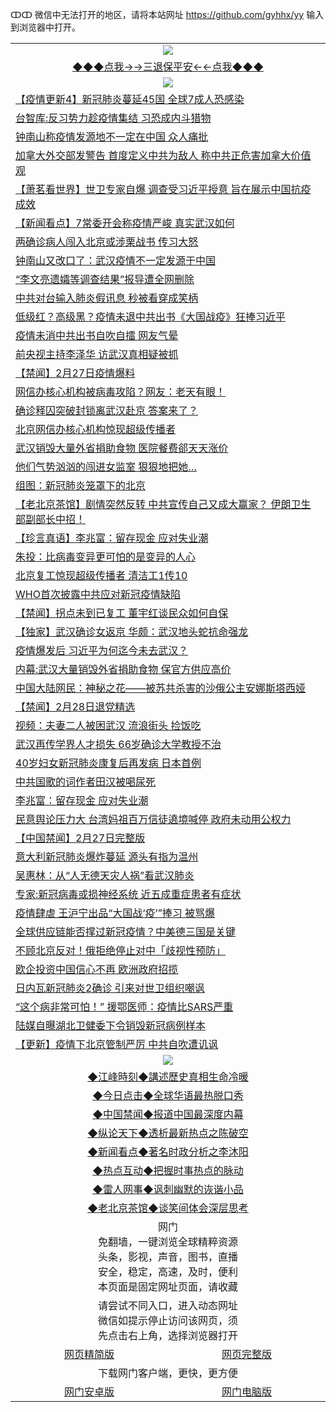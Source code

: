 ↀↀ 微信中无法打开的地区，请将本站网址 https://github.com/gyhhx/yy 输入到浏览器中打开。 

 <table>
  <tr>
    <td colspan="2" align=center><img src="https://github.com/gyhhx/image-upload/blob/master/3t%20(1).jpg"></td>
 </tr>
 <tr><td colspan="2" align="center"><a href="https://xball.casa/oo.aspx?name=ogQuit&key=eqxowaguscvmxdgc&from=yy">◆◆◆点我→→三退保平安←←点我◆◆◆</a></td></tr>
  <tr>
    <td colspan="2" align=center><img src="https://cdn.jsdelivr.net/gh/gyoupiodf/im1/%E7%BD%91%E9%97%A8%E6%96%B0%E9%97%BB1.jpg"></td>
 </tr>
<tr><td colspan="2" align="left"><a href="https://xball.casa/oo.aspx?name=c1135350&key=eqxowaguscvmxdgc&from=yy">【疫情更新4】新冠肺炎蔓延45国 全球7成人恐感染</a></td></tr>
<tr><td colspan="2" align="left"><a href="https://xball.casa/oo.aspx?name=c1136583&key=eqxowaguscvmxdgc&from=yy">台智库:反习势力趁疫情集结 习恐成内斗猎物</a></td></tr>
<tr><td colspan="2" align="left"><a href="https://xball.casa/oo.aspx?name=c1136647&key=eqxowaguscvmxdgc&from=yy">钟南山称疫情发源地不一定在中国 众人痛批</a></td></tr>
<tr><td colspan="2" align="left"><a href="https://xball.casa/oo.aspx?name=c1136643&key=eqxowaguscvmxdgc&from=yy">加拿大外交部发警告 首度定义中共为敌人 称中共正危害加拿大价值观</a></td></tr>
<tr><td colspan="2" align="left"><a href="https://xball.casa/oo.aspx?name=c1136564&key=eqxowaguscvmxdgc&from=yy">【萧茗看世界】世卫专家自爆 调查受习近平授意 旨在展示中国抗疫成效</a></td></tr>
<tr><td colspan="2" align="left"><a href="https://xball.casa/oo.aspx?name=c1136591&key=eqxowaguscvmxdgc&from=yy">【新闻看点】7常委开会称疫情严峻 真实武汉如何</a></td></tr>
<tr><td colspan="2" align="left"><a href="https://xball.casa/oo.aspx?name=c1136621&key=eqxowaguscvmxdgc&from=yy">两确诊病人闯入北京或涉栗战书 传习大怒</a></td></tr>
<tr><td colspan="2" align="left"><a href="https://xball.casa/oo.aspx?name=c1136584&key=eqxowaguscvmxdgc&from=yy">钟南山又改口了：武汉疫情不一定发源于中国</a></td></tr>
<tr><td colspan="2" align="left"><a href="https://xball.casa/oo.aspx?name=c1136603&key=eqxowaguscvmxdgc&from=yy">“李文亮遗孀等调查结果”报导遭全网删除</a></td></tr>
<tr><td colspan="2" align="left"><a href="https://xball.casa/oo.aspx?name=c1136641&key=eqxowaguscvmxdgc&from=yy">中共对台输入肺炎假讯息 秒被看穿成笑柄</a></td></tr>
<tr><td colspan="2" align="left"><a href="https://xball.casa/oo.aspx?name=c1136648&key=eqxowaguscvmxdgc&from=yy">低级红？高级黑？疫情未退中共出书《大国战疫》狂捧习近平</a></td></tr>
<tr><td colspan="2" align="left"><a href="https://xball.casa/oo.aspx?name=c1136622&key=eqxowaguscvmxdgc&from=yy">疫情未消中共出书自吹自擂 网友气晕</a></td></tr>
<tr><td colspan="2" align="left"><a href="https://xball.casa/oo.aspx?name=c1136662&key=eqxowaguscvmxdgc&from=yy">前央视主持李泽华 访武汉真相疑被抓</a></td></tr>
<tr><td colspan="2" align="left"><a href="https://xball.casa/oo.aspx?name=c1136660&key=eqxowaguscvmxdgc&from=yy">【禁闻】2月27日疫情爆料</a></td></tr>
<tr><td colspan="2" align="left"><a href="https://xball.casa/oo.aspx?name=c1136679&key=eqxowaguscvmxdgc&from=yy">网信办核心机构被病毒攻陷？网友：老天有眼！</a></td></tr>
<tr><td colspan="2" align="left"><a href="https://xball.casa/oo.aspx?name=c1136665&key=eqxowaguscvmxdgc&from=yy">确诊释囚突破封锁离武汉赴京 答案来了？</a></td></tr>
<tr><td colspan="2" align="left"><a href="https://xball.casa/oo.aspx?name=c1136689&key=eqxowaguscvmxdgc&from=yy">北京网信办核心机构惊现超级传播者</a></td></tr>
<tr><td colspan="2" align="left"><a href="https://xball.casa/oo.aspx?name=c1136640&key=eqxowaguscvmxdgc&from=yy">武汉销毁大量外省捐助食物 医院餐费郤天天涨价</a></td></tr>
<tr><td colspan="2" align="left"><a href="https://xball.casa/oo.aspx?name=c1136683&key=eqxowaguscvmxdgc&from=yy">他们气势汹汹的闯进女监室 狠狠地把她…</a></td></tr>
<tr><td colspan="2" align="left"><a href="https://xball.casa/oo.aspx?name=c1136605&key=eqxowaguscvmxdgc&from=yy">组图：新冠肺炎笼罩下的北京</a></td></tr>
<tr><td colspan="2" align="left"><a href="https://xball.casa/oo.aspx?name=c1136565&key=eqxowaguscvmxdgc&from=yy">【老北京茶馆】剧情突然反转 中共宣传自己又成大赢家？ 伊朗卫生部副部长中招！</a></td></tr>
<tr><td colspan="2" align="left"><a href="https://xball.casa/oo.aspx?name=c1136656&key=eqxowaguscvmxdgc&from=yy">【珍言真语】李兆富：留存现金 应对失业潮</a></td></tr>
<tr><td colspan="2" align="left"><a href="https://xball.casa/oo.aspx?name=c1136685&key=eqxowaguscvmxdgc&from=yy">朱投：比病毒变异更可怕的是变异的人心</a></td></tr>
<tr><td colspan="2" align="left"><a href="https://xball.casa/oo.aspx?name=c1136664&key=eqxowaguscvmxdgc&from=yy">北京复工惊现超级传播者 清洁工1传10</a></td></tr>
<tr><td colspan="2" align="left"><a href="https://xball.casa/oo.aspx?name=c1136569&key=eqxowaguscvmxdgc&from=yy">WHO首次披露中共应对新冠疫情缺陷</a></td></tr>
<tr><td colspan="2" align="left"><a href="https://xball.casa/oo.aspx?name=c1136651&key=eqxowaguscvmxdgc&from=yy">【禁闻】拐点未到已复工 董宇红谈民众如何自保</a></td></tr>
<tr><td colspan="2" align="left"><a href="https://xball.casa/oo.aspx?name=c1136690&key=eqxowaguscvmxdgc&from=yy">【独家】武汉确诊女返京 华颇：武汉地头蛇抗命强龙</a></td></tr>
<tr><td colspan="2" align="left"><a href="https://xball.casa/oo.aspx?name=c1136582&key=eqxowaguscvmxdgc&from=yy">疫情爆发后 习近平为何迄今未去武汉？</a></td></tr>
<tr><td colspan="2" align="left"><a href="https://xball.casa/oo.aspx?name=c1136649&key=eqxowaguscvmxdgc&from=yy">内幕:武汉大量销毁外省捐助食物 保官方供应高价</a></td></tr>
<tr><td colspan="2" align="left"><a href="https://xball.casa/oo.aspx?name=c1136593&key=eqxowaguscvmxdgc&from=yy">中国大陆网民：神秘之花——被苏共杀害的沙俄公主安娜斯塔西娅</a></td></tr>
<tr><td colspan="2" align="left"><a href="https://xball.casa/oo.aspx?name=c1136658&key=eqxowaguscvmxdgc&from=yy">【禁闻】2月28日退党精选</a></td></tr>
<tr><td colspan="2" align="left"><a href="https://xball.casa/oo.aspx?name=c1136673&key=eqxowaguscvmxdgc&from=yy">视频：夫妻二人被困武汉 流浪街头 捡饭吃</a></td></tr>
<tr><td colspan="2" align="left"><a href="https://xball.casa/oo.aspx?name=c1136601&key=eqxowaguscvmxdgc&from=yy">武汉再传学界人才损失 66岁确诊大学教授不治</a></td></tr>
<tr><td colspan="2" align="left"><a href="https://xball.casa/oo.aspx?name=c1136624&key=eqxowaguscvmxdgc&from=yy">40岁妇女新冠肺炎康复后再发病 日本首例</a></td></tr>
<tr><td colspan="2" align="left"><a href="https://xball.casa/oo.aspx?name=c1136668&key=eqxowaguscvmxdgc&from=yy">中共国歌的词作者田汉被喝尿死</a></td></tr>
<tr><td colspan="2" align="left"><a href="https://xball.casa/oo.aspx?name=c1136680&key=eqxowaguscvmxdgc&from=yy">李兆富：留存现金 应对失业潮</a></td></tr>
<tr><td colspan="2" align="left"><a href="https://xball.casa/oo.aspx?name=c1136638&key=eqxowaguscvmxdgc&from=yy">民意舆论压力大 台湾妈祖百万信徒遶境喊停 政府未动用公权力</a></td></tr>
<tr><td colspan="2" align="left"><a href="https://xball.casa/oo.aspx?name=c1136675&key=eqxowaguscvmxdgc&from=yy">【中国禁闻】2月27日完整版</a></td></tr>
<tr><td colspan="2" align="left"><a href="https://xball.casa/oo.aspx?name=c1136602&key=eqxowaguscvmxdgc&from=yy">意大利新冠肺炎爆炸蔓延 源头有指为温州</a></td></tr>
<tr><td colspan="2" align="left"><a href="https://xball.casa/oo.aspx?name=c1136606&key=eqxowaguscvmxdgc&from=yy">吴惠林：从“人无德天灾人祸”看武汉肺炎</a></td></tr>
<tr><td colspan="2" align="left"><a href="https://xball.casa/oo.aspx?name=c1136650&key=eqxowaguscvmxdgc&from=yy">专家:新冠病毒或损神经系统 近五成重症患者有症状</a></td></tr>
<tr><td colspan="2" align="left"><a href="https://xball.casa/oo.aspx?name=c1136698&key=eqxowaguscvmxdgc&from=yy">疫情肆虐 王沪宁出品“大国战‘疫’”捧习 被骂爆</a></td></tr>
<tr><td colspan="2" align="left"><a href="https://xball.casa/oo.aspx?name=c1136637&key=eqxowaguscvmxdgc&from=yy">全球供应链能否撑过新冠疫情？中美德三国是关键</a></td></tr>
<tr><td colspan="2" align="left"><a href="https://xball.casa/oo.aspx?name=c1136600&key=eqxowaguscvmxdgc&from=yy">不顾北京反对！俄拒绝停止对中「歧视性预防」</a></td></tr>
<tr><td colspan="2" align="left"><a href="https://xball.casa/oo.aspx?name=c1136642&key=eqxowaguscvmxdgc&from=yy">欧企投资中国信心不再 欧洲政府招揽</a></td></tr>
<tr><td colspan="2" align="left"><a href="https://xball.casa/oo.aspx?name=c1136609&key=eqxowaguscvmxdgc&from=yy">日内瓦新冠肺炎2确诊 引来对世卫组织嘲讽</a></td></tr>
<tr><td colspan="2" align="left"><a href="https://xball.casa/oo.aspx?name=c1136682&key=eqxowaguscvmxdgc&from=yy">“这个病非常可怕！” 援鄂医师：疫情比SARS严重</a></td></tr>
<tr><td colspan="2" align="left"><a href="https://xball.casa/oo.aspx?name=c1136655&key=eqxowaguscvmxdgc&from=yy">陆媒自曝湖北卫健委下令销毁新冠病例样本</a></td></tr>
<tr><td colspan="2" align="left"><a href="https://xball.casa/oo.aspx?name=c1135325&key=eqxowaguscvmxdgc&from=yy">【更新】疫情下北京管制严厉 中共自吹遭讥讽</a></td></tr>
 
 <tr>
   <td colspan="2" align=center><img src="https://cdn.jsdelivr.net/gh/gyoupiodf/im1/jf-1.jpg"></td>
  </tr>
   <tr>
   <td colspan="2" align=center> 
<a href="https://xball.casa/oo.aspx?name=c922850&key=eqxowaguscvmxdgc&from=yy&tag=9877">◆江峰時刻◆講述歷史真相生命冷暖</a><br/>
    </td>
  </tr>
   <tr>
   <td colspan="2" align=center> 
<a href="https://xball.casa/oo.aspx?name=c816850&key=eqxowaguscvmxdgc&from=yy&tag=9877">◆今日点击◆全球华语最热脱口秀</a><br/>
    </td>
  </tr>
  <tr>
  <td colspan="2" align=center>
<a href="https://xball.casa/oo.aspx?name=c816860&key=eqxowaguscvmxdgc&from=yy&tag=99733110">◆中国禁闻◆报道中国最深度内幕</a><br/>
   </tr>
  <tr>
     <td colspan="2" align=center>
<a href="https://xball.casa/oo.aspx?name=c816855&key=eqxowaguscvmxdgc&from=yy&tag=997110">◆纵论天下◆透析最新热点之陈破空</a><br/>
   </tr>
   <tr>
      <td colspan="2" align=center>
<a href="https://xball.casa/oo.aspx?name=c838308&key=eqxowaguscvmxdgc&from=yy&tag=9973110">◆新闻看点◆著名时政分析之李沐阳</a><br/>
   </tr>
   <tr>
     <td colspan="2" align=center>
<a href="https://xball.casa/oo.aspx?name=c816852&key=eqxowaguscvmxdgc&from=yy&tag=9733110">◆热点互动◆把握时事热点的脉动</a><br/>
   </tr>
   <tr>
      <td colspan="2" align=center>
<a href="https://xball.casa/oo.aspx?name=c816694&key=eqxowaguscvmxdgc&from=yy&tag=93310">◆雷人网事◆讽刺幽默的诙谐小品</a><br/>
   </tr>
   <tr>
    <td colspan="2" align=center>
<a href="https://xball.casa/oo.aspx?name=c816650&key=eqxowaguscvmxdgc&from=yy&tag=9973110">◆老北京茶馆◆谈笑间体会深层思考</a><br/>
   </tr>
<tr>
    <td colspan="2" align="center">网门<br/>免翻墙，一键浏览全球精粹资源<br/>头条，影视，声音，图书，直播<br/>安全，稳定，高速，及时，便利<br/>本页面是固定网址页面，请收藏</td>
  <tr>
  <tr>
    <td colspan="2" align="center">请尝试不同入口，进入动态网址<br/>微信如提示停止访问该网页，须<br/>先点击右上角，选择浏览器打开</td>
  <tr>  
  <tr>
    <td align="center"><a href="https://gitcdn.xyz/repo/otiny/up/master/show002.htm">网页精简版</a></td>
    <td align="center"><a href="https://gitcdn.xyz/repo/otiny/up/master/show001.htm">网页完整版</a></td>
  </tr>
  <tr>
    <td colspan="2" align="center">下载网门客户端，更快，更方便</td>
  <tr>
  <tr>
    <td align="center"><a href="https://raw.githubusercontent.com/opipe/up/master/oGatea.apk">网门安卓版</a></td>
    <td align="center"><a href="https://raw.githubusercontent.com/opipe/up/master/oGate.zip">网门电脑版</a></td>
  </tr>

</table>

